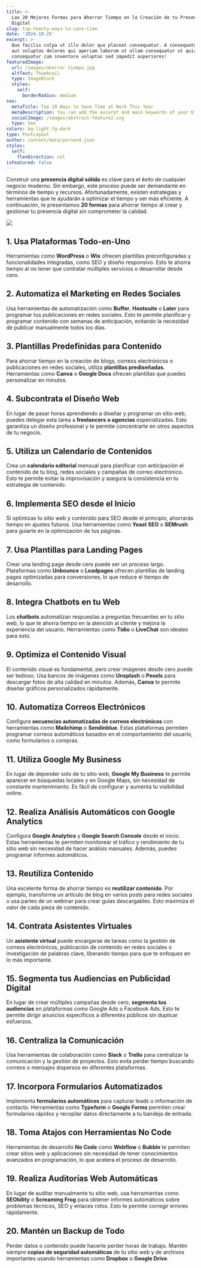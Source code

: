 ```yaml
---
title: >-
  Las 20 Mejores Formas para Ahorrar Tiempo en la Creación de tu Presencia
  Digital
slug: top-twenty-ways-to-save-time
date: '2024-10-25'
excerpt: >-
  Quo facilis culpa ut illo dolor quo placeat consequatur. A consequatur facilis
  aut voluptas dolores qui aperiam laborum ut ullam consequatur ut quia
  consequatur cum inventore voluptas sed impedit asperiores!
featuredImage:
  url: /images/ahorrar tiempo.jpg
  altText: Thumbnail
  type: ImageBlock
  styles:
    self:
      borderRadius: medium
seo:
  metaTitle: Top 20 Ways to Save Time at Work This Year
  metaDescription: You can add the excerpt and main keywords of your blog post here.
  socialImage: /images/abstract-feature2.svg
  type: Seo
colors: bg-light-fg-dark
type: PostLayout
author: content/data/person4.json
styles:
  self:
    flexDirection: col
isFeatured: false
---
```

Construir una **presencia digital sólida** es clave para el éxito de cualquier negocio moderno. Sin embargo, este proceso puede ser demandante en términos de tiempo y recursos. Afortunadamente, existen estrategias y herramientas que te ayudarán a optimizar el tiempo y ser más eficiente. A continuación, te presentamos **20 formas** para ahorrar tiempo al crear y gestionar tu presencia digital sin comprometer la calidad.

![](/images/ahorrar%20tiempo.jpg)

## 1. **Usa Plataformas Todo-en-Uno**

Herramientas como **WordPress** o **Wix** ofrecen plantillas preconfiguradas y funcionalidades integradas, como SEO y diseño responsivo. Esto te ahorra tiempo al no tener que contratar múltiples servicios o desarrollar desde cero.

## 2. **Automatiza el Marketing en Redes Sociales**

Usa herramientas de automatización como **Buffer**, **Hootsuite** o **Later** para programar tus publicaciones en redes sociales. Esto te permite planificar y programar contenido con semanas de anticipación, evitando la necesidad de publicar manualmente todos los días.

## 3. **Plantillas Predefinidas para Contenido**

Para ahorrar tiempo en la creación de blogs, correos electrónicos o publicaciones en redes sociales, utiliza **plantillas prediseñadas**. Herramientas como **Canva** o **Google Docs** ofrecen plantillas que puedes personalizar en minutos.

## 4. **Subcontrata el Diseño Web**

En lugar de pasar horas aprendiendo a diseñar y programar un sitio web, puedes delegar esta tarea a **freelancers o agencias** especializadas. Esto garantiza un diseño profesional y te permite concentrarte en otros aspectos de tu negocio.

## 5. **Utiliza un Calendario de Contenidos**

Crea un **calendario editorial** mensual para planificar con anticipación el contenido de tu blog, redes sociales y campañas de correo electrónico. Esto te permite evitar la improvisación y asegura la consistencia en tu estrategia de contenido.

## 6. **Implementa SEO desde el Inicio**

Si optimizas tu sitio web y contenido para SEO desde el principio, ahorrarás tiempo en ajustes futuros. Usa herramientas como **Yoast SEO** o **SEMrush** para guiarte en la optimización de tus páginas.

## 7. **Usa Plantillas para Landing Pages**

Crear una landing page desde cero puede ser un proceso largo. Plataformas como **Unbounce** o **Leadpages** ofrecen plantillas de landing pages optimizadas para conversiones, lo que reduce el tiempo de desarrollo.

## 8. **Integra Chatbots en tu Web**

Los **chatbots** automatizan respuestas a preguntas frecuentes en tu sitio web, lo que te ahorra tiempo en la atención al cliente y mejora la experiencia del usuario. Herramientas como **Tidio** o **LiveChat** son ideales para esto.

## 9. **Optimiza el Contenido Visual**

El contenido visual es fundamental, pero crear imágenes desde cero puede ser tedioso. Usa bancos de imágenes como **Unsplash** o **Pexels** para descargar fotos de alta calidad en minutos. Además, **Canva** te permite diseñar gráficos personalizados rápidamente.

## 10. **Automatiza Correos Electrónicos**

Configura **secuencias automatizadas de correos electrónicos** con herramientas como **Mailchimp** o **Sendinblue**. Estas plataformas permiten programar correos automáticos basados en el comportamiento del usuario, como formularios o compras.

## 11. **Utiliza Google My Business**

En lugar de depender solo de tu sitio web, **Google My Business** te permite aparecer en búsquedas locales y en Google Maps, sin necesidad de constante mantenimiento. Es fácil de configurar y aumenta tu visibilidad online.

## 12. **Realiza Análisis Automáticos con Google Analytics**

Configura **Google Analytics** y **Google Search Console** desde el inicio. Estas herramientas te permiten monitorear el tráfico y rendimiento de tu sitio web sin necesidad de hacer análisis manuales. Además, puedes programar informes automáticos.

## 13. **Reutiliza Contenido**

Una excelente forma de ahorrar tiempo es **reutilizar contenido**. Por ejemplo, transforma un artículo de blog en varios posts para redes sociales o usa partes de un webinar para crear guías descargables. Esto maximiza el valor de cada pieza de contenido.

## 14. **Contrata Asistentes Virtuales**

Un **asistente virtual** puede encargarse de tareas como la gestión de correos electrónicos, publicación de contenido en redes sociales o investigación de palabras clave, liberando tiempo para que te enfoques en lo más importante.

## 15. **Segmenta tus Audiencias en Publicidad Digital**

En lugar de crear múltiples campañas desde cero, **segmenta tus audiencias** en plataformas como Google Ads o Facebook Ads. Esto te permite dirigir anuncios específicos a diferentes públicos sin duplicar esfuerzos.

## 16. **Centraliza la Comunicación**

Usa herramientas de colaboración como **Slack** o **Trello** para centralizar la comunicación y la gestión de proyectos. Esto evita perder tiempo buscando correos o mensajes dispersos en diferentes plataformas.

## 17. **Incorpora Formularios Automatizados**

Implementa **formularios automáticos** para capturar leads o información de contacto. Herramientas como **Typeform** o **Google Forms** permiten crear formularios rápidos y recopilar datos directamente a tu bandeja de entrada.

## 18. **Toma Atajos con Herramientas No Code**

Herramientas de desarrollo **No Code** como **Webflow** o **Bubble** te permiten crear sitios web y aplicaciones sin necesidad de tener conocimientos avanzados en programación, lo que acelera el proceso de desarrollo.

## 19. **Realiza Auditorías Web Automáticas**

En lugar de auditar manualmente tu sitio web, usa herramientas como **SEObility** o **Screaming Frog** para obtener informes automáticos sobre problemas técnicos, SEO y enlaces rotos. Esto te permite corregir errores rápidamente.

## 20. **Mantén un Backup de Todo**

Perder datos o contenido puede hacerte perder horas de trabajo. Mantén siempre **copias de seguridad automáticas** de tu sitio web y de archivos importantes usando herramientas como **Dropbox** o **Google Drive**.
